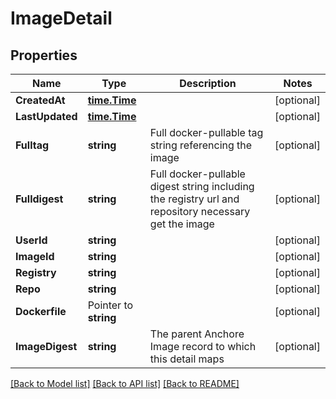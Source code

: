 # ImageDetail

## Properties

Name | Type | Description | Notes
------------ | ------------- | ------------- | -------------
**CreatedAt** | [**time.Time**](time.Time.md) |  | [optional] 
**LastUpdated** | [**time.Time**](time.Time.md) |  | [optional] 
**Fulltag** | **string** | Full docker-pullable tag string referencing the image | [optional] 
**Fulldigest** | **string** | Full docker-pullable digest string including the registry url and repository necessary get the image | [optional] 
**UserId** | **string** |  | [optional] 
**ImageId** | **string** |  | [optional] 
**Registry** | **string** |  | [optional] 
**Repo** | **string** |  | [optional] 
**Dockerfile** | Pointer to **string** |  | [optional] 
**ImageDigest** | **string** | The parent Anchore Image record to which this detail maps | [optional] 

[[Back to Model list]](../README.md#documentation-for-models) [[Back to API list]](../README.md#documentation-for-api-endpoints) [[Back to README]](../README.md)


